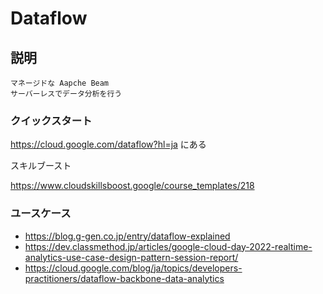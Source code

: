 # Dataflow

## 説明

```
マネージドな Aapche Beam
サーバーレスでデータ分析を行う
```

### クイックスタート

https://cloud.google.com/dataflow?hl=ja にある

スキルブースト

https://www.cloudskillsboost.google/course_templates/218


### ユースケース

+ https://blog.g-gen.co.jp/entry/dataflow-explained
+ https://dev.classmethod.jp/articles/google-cloud-day-2022-realtime-analytics-use-case-design-pattern-session-report/
+ https://cloud.google.com/blog/ja/topics/developers-practitioners/dataflow-backbone-data-analytics
